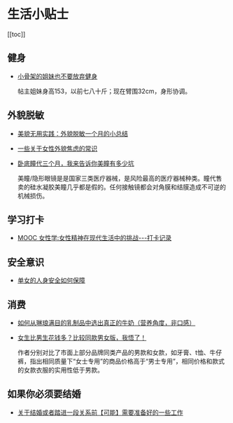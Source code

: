 # 生活小贴士

[[toc]]

## 健身

- [小骨架的姐妹也不要放弃健身](https://www.douban.com/group/topic/247633554/)

  帖主姐妹身高153，以前七八十斤；现在臂围32cm，身形协调。

## 外貌脱敏

- [美貌无用实践：外貌脱敏一个月的小总结](https://www.douban.com/group/topic/243675128/)

- [一些关于女性外貌焦虑的常识](https://www.douban.com/group/topic/233512620/)

- [卧底瞳代三个月，我来告诉你美瞳有多少坑](https://www.bilibili.com/video/BV18q4y1Z7TA)

  美瞳/隐形眼镜是是国家三类医疗器械，是风险最高的医疗器械种类。瞳代售卖的硅水凝胶美瞳几乎都是假的。任何接触镜都会对角膜和结膜造成不可逆的机械损伤。

## 学习打卡

- [MOOC 女性学:女性精神在现代生活中的挑战---打卡记录](https://www.douban.com/group/topic/234430470/)

## 安全意识

- [单女的人身安全如何保障](https://www.douban.com/group/topic/241248971/)

## 消费

- [如何从琳琅满目的乳制品中选出真正的牛奶（营养角度，非口感）](https://www.douban.com/group/topic/243477367/)
- [女生比男生花钱多？比较同款男女版，我悟了！](https://weibo.com/1707228772/KvwnJ76kV?type=comment)

  作者分别对比了市面上部分品牌同类产品的男款和女款，如牙膏、t恤、牛仔裤，指出相同质量下“女士专用”的商品价格高于“男士专用”，相同价格和款式的女款衣服的实用性低于男款。
  
## 如果你必须要结婚

- [关于结婚或者踏进一段关系前【可能】需要准备好的一些工作](https://www.douban.com/group/topic/240660294/)
